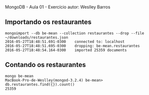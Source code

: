 
MongoDB - Aula 01 - Exercício
autor: Weslley Barros

## Importando os restaurantes

```
mongoimport --db be-mean --collection restaurantes --drop --file ~/downloads/restaurantes.json
2016-05-27T18:48:51.691-0300	connected to: localhost
2016-05-27T18:48:51.695-0300	dropping: be-mean.restaurantes
2016-05-27T18:48:54.164-0300	imported 25359 documents
```

## Contando os restaurantes
```
mongo be-mean
MacBook-Pro-de-Weslley(mongod-3.2.4) be-mean> db.restaurantes.find({}).count()
25359
```
